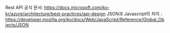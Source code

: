 Rest API 공식 문서: https://docs.microsoft.com/ko-kr/azure/architecture/best-practices/api-design
JSON과 Javascript의 차이 : https://developer.mozilla.org/ko/docs/Web/JavaScript/Reference/Global_Objects/JSON